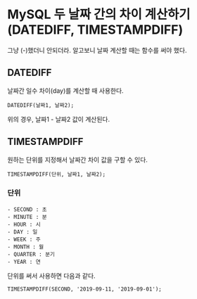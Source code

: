# MySQL 두 날짜 간의 차이 계산하기 (DATEDIFF, TIMESTAMPDIFF)

그냥 (-)했더니 안되더라. 알고보니 날짜 계산할 때는 함수를 써야 했다.

## DATEDIFF
날짜간 일수 차이(day)를 계산할 때 사용한다.

```
DATEDIFF(날짜1, 날짜2);
```
위의 경우, 날짜1 - 날짜2 값이 계산된다.

## TIMESTAMPDIFF
원하는 단위를 지정해서 날짜간 차이 값을 구할 수 있다.

```
TIMESTAMPDIFF(단위, 날짜1, 날짜2);
```

### 단위
```
- SECOND : 초
- MINUTE : 분
- HOUR : 시
- DAY : 일
- WEEK : 주
- MONTH : 월
- QUARTER : 분기
- YEAR : 연
```

단위를 써서 사용하면 다음과 같다.

```
TIMESTAMPDIFF(SECOND, '2019-09-11, '2019-09-01');
```
